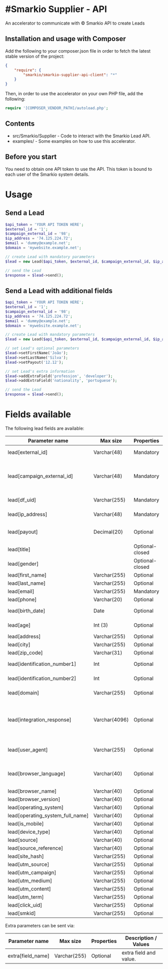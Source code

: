 #Smarkio Supplier - API
=========================

An accelerator to communicate with © Smarkio API to create Leads

Installation and usage with Composer
----------


Add the following to your composer.json file in order to fetch the latest stable version of the project:

```json
{
    "require": {
        "smarkio/smarkio-supplier-api-client": "*"
    }
}
```

Then, in order to use the accelerator on your own PHP file, add the following:

```php
require '[COMPOSER_VENDOR_PATH]/autoload.php';
```


Contents
--------

- src/Smarkio/Supplier - Code to interact with the Smarkio Lead API.
- examples/ - Some examples on how to use this accelerator.

Before you start
----------------

You need to obtain one API token to use the API. This token is bound to each user of the Smarkio system details.


# Usage

## Send a Lead


```php
$api_token = 'YOUR API TOKEN HERE';
$external_id = '1';
$campaign_external_id = '98';
$ip_address = '74.125.224.72';
$email = 'dummy@example.net';
$domain = 'mywebsite.example.net';

// create Lead with mandatory parameters
$lead = new Lead($api_token, $external_id, $campaign_external_id, $ip_address, $email, $domain);

// send the Lead
$response = $lead->send();
```
 

## Send a Lead with additional fields

```php
$api_token = 'YOUR API TOKEN HERE';
$external_id = '1';
$campaign_external_id = '98';
$ip_address = '74.125.224.72';
$email = 'dummy@example.net';
$domain = 'mywebsite.example.net';

// create Lead with mandatory parameters
$lead = new Lead($api_token, $external_id, $campaign_external_id, $ip_address, $email, $domain);

// set Lead's optional parameters
$lead->setFirstName('João');
$lead->setLastName('Silva');
$lead->setPayout('12.12');

// set Lead's extra information
$lead->addExtraField('profession', 'developer');
$lead->addExtraField('nationality', 'portuguese');

// send the Lead
$response = $lead->send();
```

# Fields available

The following lead fields are available:

| Parameter name                    |	Max size    | Properties     | Description / Values |
|-----------------------------------|---------------|----------------|----------------------|
| lead[external_id]                 | Varchar(48)   | Mandatory      | Identifier of the lead in the supplier system |
| lead[campaign_external_id]        | Varchar(48)   | Mandatory      | Identifier of the campaign in the supplier system. This will then be mapped to the client campaign in LeadOffice. |
| lead[df_uid]                      | Varchar(255)  | Mandatory      | Digital Fingerprint unique identifier. |
| lead[ip_address]                  | Varchar(48)   | Mandatory      | IP Address of the client when registered the lead. |
| lead[payout]                      | Decimal(20)   | Optional       | The cost that is charged by the supplier to the client for this lead[creation_at]		  | Datetime	  | Optional       | The moment where the lead was created |
| lead[title]                       |               | Optional-closed| One of the following:Miss , Mrs. , Mr. |
| lead[gender]                      |               | Optional-closed| One of the following: M, F |
| lead[first_name]                  | Varchar(255)  | Optional       | First Name |
| lead[last_name]                   | Varchar(255)  | Optional       | Last Name |
| lead[email]                       | Varchar(255)  | Mandatory      | E-mail address |
| lead[phone]                       | Varchar(20)   | Optional       | Phone Number |
| lead[birth_date]                  | Date          | Optional       | Date of birth. Format:YYYY-MM-DD |
| lead[age]                         | Int (3)       | Optional       | Age when lead was generated |
| lead[address]                     | Varchar(255)  | Optional       | Postal address |
| lead[city]                        | Varchar(255)  | Optional       | City |
| lead[zip_code]                    | Varchar(31)   | Optional       | Zip Code |
| lead[identification_number1]      | Int		      | Optional       | Number of document to identify the Lead |
| lead[identification_number2]      | Int		      | Optional       | Number of document to identify the Lead |
| lead[domain]                      | Varchar(255)  | Optional       | Website domain where lead was generated |
| lead[integration_response]        | Varchar(4096) | Optional       | The response provided by the client when lead was integrated with client. Useful to include the rejection reason when lead was rejected. |
| lead[user_agent]                  | Varchar(255)  | Optional       | HTTP_USER_AGENT of the browser the user has used when lead was captured |
| lead[browser_language]            | Varchar(40)   | Optional       | The main/default language of the browser.Can be obtained from HTTP_ACCEPT_LANGUAGE |
| lead[browser_name]                | Varchar(40)   | Optional       | The name of the browser. |
| lead[browser_version]             | Varchar(40)   | Optional       | The version of the browser |
| lead[operating_system]            | Varchar(40)   | Optional       | |
| lead[operating_system_full_name]  | Varchar(40)   | Optional       | |
| lead[is_mobile]                   | Varchar(40)   | Optional       | |
| lead[device_type]                 | Varchar(40)   | Optional       | |
| lead[source]                      | Varchar(40)   | Optional       | |
| lead[source_reference]            | Varchar(40)   | Optional       | |
| lead[site_hash]					| Varchar(255)  | Optional       | |
| lead[utm_source]					| Varchar(255)  | Optional       | Campaign source |
| lead[utm_campaign]			    | Varchar(255)  | Optional       | Campaign name |
| lead[utm_medium]					| Varchar(255)  | Optional       | Campaign medium |
| lead[utm_content]					| Varchar(255)  | Optional       | Campaign content |
| lead[utm_term]					| Varchar(255)  | Optional       | Campaign term |
| lead[click_uid]					| Varchar(255)  | Optional       | Click' unique ID |
| lead[smkid]					    | Varchar(255)  | Optional       | |

Extra parameters can be sent via:

| Parameter name                    |	Max size     | Properties     | Description / Values   |
|-----------------------------------|---------------|----------------|------------------------|
| extra[field_name]                 | Varchar(255)  | Optional       | extra field and value. |